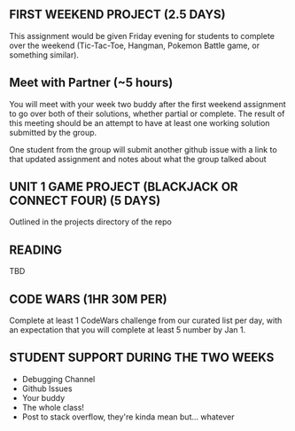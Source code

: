 
## FIRST WEEKEND PROJECT (2.5 DAYS)
This assignment would be given Friday evening for students to complete over the weekend (Tic-Tac-Toe, Hangman, Pokemon Battle game, or something similar).

## Meet with Partner (~5 hours)

You will meet with your week two buddy after the first weekend assignment to go over both of their solutions, whether partial or complete. The result of this meeting should be an attempt to have at least one working solution submitted by the group.

One student from the group will submit another github issue with a link to that updated assignment and notes about what the group talked about 

##  UNIT 1 GAME PROJECT (BLACKJACK OR CONNECT FOUR) (5 DAYS)

Outlined in the projects directory of the repo

## READING 

TBD

## CODE WARS (1HR 30M PER)

Complete at least 1 CodeWars challenge from our curated list per day, with an expectation that you will complete at least 5 number by Jan 1.

## STUDENT SUPPORT DURING THE TWO WEEKS

- Debugging Channel
- Github Issues 
- Your buddy
- The whole class! 
- Post to stack overflow, they're kinda mean but... whatever
